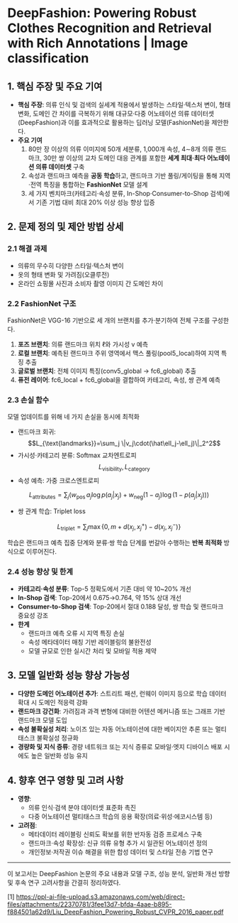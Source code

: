 # DeepFashion: Powering Robust Clothes Recognition and Retrieval with Rich Annotations | Image classification

## 1. 핵심 주장 및 주요 기여
- **핵심 주장**: 의류 인식 및 검색의 실세계 적용에서 발생하는 스타일·텍스처 변이, 형태 변화, 도메인 간 차이를 극복하기 위해 대규모·다중 어노테이션 의류 데이터셋(DeepFashion)과 이를 효과적으로 활용하는 딥러닝 모델(FashionNet)을 제안한다.
- **주요 기여**  
  1. 80만 장 이상의 의류 이미지에 50개 세분류, 1,000개 속성, 4∼8개 의류 랜드마크, 30만 쌍 이상의 교차 도메인 대응 관계를 포함한 **세계 최대·최다 어노테이션 의류 데이터셋** 구축  
  2. 속성과 랜드마크 예측을 **공동 학습**하고, 랜드마크 기반 풀링/게이팅을 통해 지역·전역 특징을 통합하는 **FashionNet** 모델 설계  
  3. 세 가지 벤치마크(카테고리·속성 분류, In-Shop·Consumer-to-Shop 검색)에서 기존 기법 대비 최대 20% 이상 성능 향상 입증  

## 2. 문제 정의 및 제안 방법 상세
### 2.1 해결 과제
- 의류의 무수히 다양한 스타일·텍스처 변이  
- 옷의 형태 변화 및 가려짐(오클루전)  
- 온라인 쇼핑몰 사진과 소비자 촬영 이미지 간 도메인 차이  

### 2.2 FashionNet 구조
FashionNet은 VGG-16 기반으로 세 개의 브랜치를 추가·분기하여 전체 구조를 구성한다.  
1. **포즈 브랜치**: 의류 랜드마크 위치 ℓ와 가시성 v 예측  
2. **로컬 브랜치**: 예측된 랜드마크 주위 영역에서 맥스 풀링(pool5_local)하여 지역 특징 추출  
3. **글로벌 브랜치**: 전체 이미지 특징(conv5_global → fc6_global) 추출  
4. **퓨전 레이어**: fc6_local + fc6_global을 결합하여 카테고리, 속성, 쌍 관계 예측  

### 2.3 손실 함수
모델 업데이트를 위해 네 가지 손실을 동시에 최적화  
- 랜드마크 회귀: $$L_{\text{landmarks}}=\sum_j \|v_j\cdot(\hat\ell_j-\ell_j)\|_2^2$$  
- 가시성·카테고리 분류: Softmax 교차엔트로피 $$L_{\text{visibility}},\,L_{\text{category}}$$  
- 속성 예측: 가중 크로스엔트로피  
  
$$
    L_{\text{attributes}}=\sum_j \bigl(w_{\text{pos}}\,a_j\log p(a_j|x_j) + w_{\text{neg}}(1-a_j)\log(1-p(a_j|x_j))\bigr)
  $$

- 쌍 관계 학습: Triplet loss  
  
$$
    L_{\text{triplet}}=\sum_j \max\{0,\,m + d(x_j,x^+_j) - d(x_j,x^-_j)\}
  $$

학습은 랜드마크 예측 집중 단계와 분류·쌍 학습 단계를 번갈아 수행하는 **반복 최적화** 방식으로 이루어진다.

### 2.4 성능 향상 및 한계
- **카테고리·속성 분류**: Top-5 정확도에서 기존 대비 약 10~20% 개선  
- **In-Shop 검색**: Top-20에서 0.675→0.764, 약 15% 상대 개선  
- **Consumer-to-Shop 검색**: Top-20에서 절대 0.188 달성, 쌍 학습 및 랜드마크 중요성 강조  
- **한계**  
  - 랜드마크 예측 오류 시 지역 특징 손실  
  - 속성 메타데이터 매칭 기반 레이블링의 불완전성  
  - 모델 규모로 인한 실시간 처리 및 모바일 적용 제약  

## 3. 모델 일반화 성능 향상 가능성
- **다양한 도메인 어노테이션 추가**: 스트리트 패션, 런웨이 이미지 등으로 학습 데이터 확대 시 도메인 적응력 강화  
- **랜드마크 강건화**: 가려짐과 과격 변형에 대비한 어텐션 메커니즘 또는 그래프 기반 랜드마크 모델 도입  
- **속성 불확실성 처리**: 노이즈 있는 자동 어노테이션에 대한 베이지안 추론 또는 멀티태스크 불확실성 정규화  
- **경량화 및 지식 증류**: 경량 네트워크 또는 지식 증류로 모바일·엣지 디바이스 배포 시에도 높은 일반화 성능 유지  

## 4. 향후 연구 영향 및 고려 사항
- **영향**:  
  - 의류 인식·검색 분야 데이터셋 표준화 촉진  
  - 다중 어노테이션 멀티태스크 학습의 응용 확장(의료·위성·에코시스템 등)  
- **고려점**:  
  - 메타데이터 레이블링 신뢰도 확보를 위한 반자동 검증 프로세스 구축  
  - 랜드마크·속성 확장성: 신규 의류 유형 추가 시 일관된 어노테이션 정의  
  - 개인정보·저작권 이슈 해결을 위한 합성 데이터 및 스타일 전송 기법 연구  

---  
이 보고서는 DeepFashion 논문의 주요 내용과 모델 구조, 성능 분석, 일반화 개선 방향 및 후속 연구 고려사항을 간결히 정리하였다.

[1] https://ppl-ai-file-upload.s3.amazonaws.com/web/direct-files/attachments/22370781/3fee13d7-bfda-4aae-b895-f884501a62d9/Liu_DeepFashion_Powering_Robust_CVPR_2016_paper.pdf
